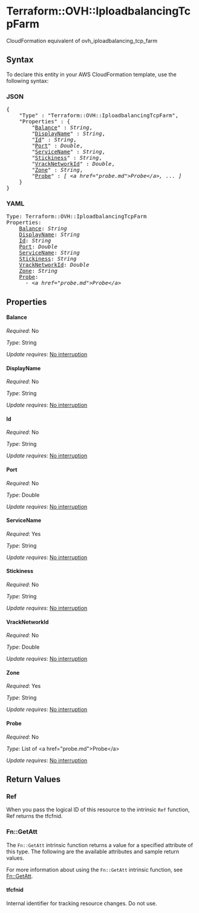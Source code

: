 # Terraform::OVH::IploadbalancingTcpFarm

CloudFormation equivalent of ovh_iploadbalancing_tcp_farm

## Syntax

To declare this entity in your AWS CloudFormation template, use the following syntax:

### JSON

<pre>
{
    "Type" : "Terraform::OVH::IploadbalancingTcpFarm",
    "Properties" : {
        "<a href="#balance" title="Balance">Balance</a>" : <i>String</i>,
        "<a href="#displayname" title="DisplayName">DisplayName</a>" : <i>String</i>,
        "<a href="#id" title="Id">Id</a>" : <i>String</i>,
        "<a href="#port" title="Port">Port</a>" : <i>Double</i>,
        "<a href="#servicename" title="ServiceName">ServiceName</a>" : <i>String</i>,
        "<a href="#stickiness" title="Stickiness">Stickiness</a>" : <i>String</i>,
        "<a href="#vracknetworkid" title="VrackNetworkId">VrackNetworkId</a>" : <i>Double</i>,
        "<a href="#zone" title="Zone">Zone</a>" : <i>String</i>,
        "<a href="#probe" title="Probe">Probe</a>" : <i>[ &lt;a href=&#34;probe.md&#34;&gt;Probe&lt;/a&gt;, ... ]</i>
    }
}
</pre>

### YAML

<pre>
Type: Terraform::OVH::IploadbalancingTcpFarm
Properties:
    <a href="#balance" title="Balance">Balance</a>: <i>String</i>
    <a href="#displayname" title="DisplayName">DisplayName</a>: <i>String</i>
    <a href="#id" title="Id">Id</a>: <i>String</i>
    <a href="#port" title="Port">Port</a>: <i>Double</i>
    <a href="#servicename" title="ServiceName">ServiceName</a>: <i>String</i>
    <a href="#stickiness" title="Stickiness">Stickiness</a>: <i>String</i>
    <a href="#vracknetworkid" title="VrackNetworkId">VrackNetworkId</a>: <i>Double</i>
    <a href="#zone" title="Zone">Zone</a>: <i>String</i>
    <a href="#probe" title="Probe">Probe</a>: <i>
      - &lt;a href=&#34;probe.md&#34;&gt;Probe&lt;/a&gt;</i>
</pre>

## Properties

#### Balance

_Required_: No

_Type_: String

_Update requires_: [No interruption](https://docs.aws.amazon.com/AWSCloudFormation/latest/UserGuide/using-cfn-updating-stacks-update-behaviors.html#update-no-interrupt)

#### DisplayName

_Required_: No

_Type_: String

_Update requires_: [No interruption](https://docs.aws.amazon.com/AWSCloudFormation/latest/UserGuide/using-cfn-updating-stacks-update-behaviors.html#update-no-interrupt)

#### Id

_Required_: No

_Type_: String

_Update requires_: [No interruption](https://docs.aws.amazon.com/AWSCloudFormation/latest/UserGuide/using-cfn-updating-stacks-update-behaviors.html#update-no-interrupt)

#### Port

_Required_: No

_Type_: Double

_Update requires_: [No interruption](https://docs.aws.amazon.com/AWSCloudFormation/latest/UserGuide/using-cfn-updating-stacks-update-behaviors.html#update-no-interrupt)

#### ServiceName

_Required_: Yes

_Type_: String

_Update requires_: [No interruption](https://docs.aws.amazon.com/AWSCloudFormation/latest/UserGuide/using-cfn-updating-stacks-update-behaviors.html#update-no-interrupt)

#### Stickiness

_Required_: No

_Type_: String

_Update requires_: [No interruption](https://docs.aws.amazon.com/AWSCloudFormation/latest/UserGuide/using-cfn-updating-stacks-update-behaviors.html#update-no-interrupt)

#### VrackNetworkId

_Required_: No

_Type_: Double

_Update requires_: [No interruption](https://docs.aws.amazon.com/AWSCloudFormation/latest/UserGuide/using-cfn-updating-stacks-update-behaviors.html#update-no-interrupt)

#### Zone

_Required_: Yes

_Type_: String

_Update requires_: [No interruption](https://docs.aws.amazon.com/AWSCloudFormation/latest/UserGuide/using-cfn-updating-stacks-update-behaviors.html#update-no-interrupt)

#### Probe

_Required_: No

_Type_: List of &lt;a href=&#34;probe.md&#34;&gt;Probe&lt;/a&gt;

_Update requires_: [No interruption](https://docs.aws.amazon.com/AWSCloudFormation/latest/UserGuide/using-cfn-updating-stacks-update-behaviors.html#update-no-interrupt)

## Return Values

### Ref

When you pass the logical ID of this resource to the intrinsic `Ref` function, Ref returns the tfcfnid.

### Fn::GetAtt

The `Fn::GetAtt` intrinsic function returns a value for a specified attribute of this type. The following are the available attributes and sample return values.

For more information about using the `Fn::GetAtt` intrinsic function, see [Fn::GetAtt](https://docs.aws.amazon.com/AWSCloudFormation/latest/UserGuide/intrinsic-function-reference-getatt.html).

#### tfcfnid

Internal identifier for tracking resource changes. Do not use.

